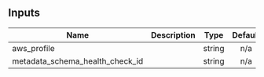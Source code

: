 <!-- START -->
## Inputs

| Name | Description | Type | Default | Required |
|------|-------------|:----:|:-----:|:-----:|
| aws\_profile |  | string | n/a | yes |
| metadata\_schema\_health\_check\_id |  | string | n/a | yes |

<!-- END -->

